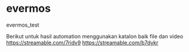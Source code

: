 # evermos
evermos_test


Berikut untuk hasil automation menggunakan katalon baik file dan video
https://streamable.com/7ridv9
https://streamable.com/b7dykr
